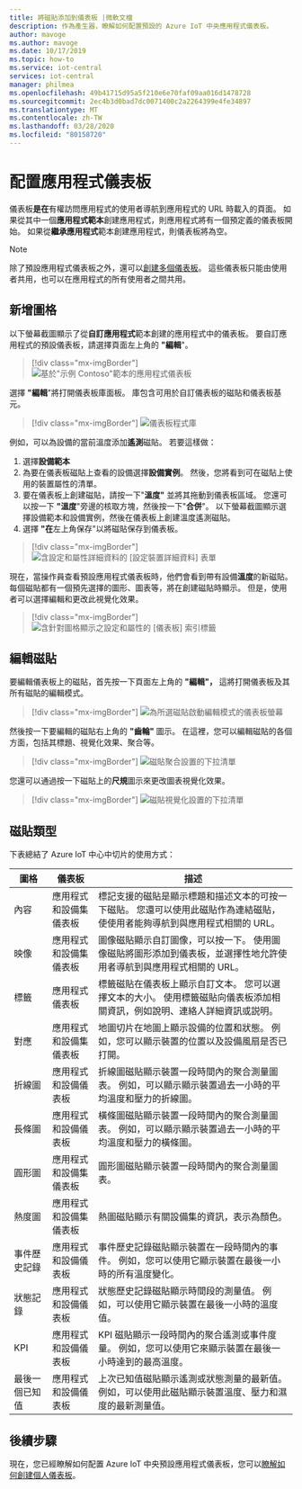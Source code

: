 ```yaml
---
title: 將磁貼添加到儀表板 |微軟文檔
description: 作為產生器，瞭解如何配置預設的 Azure IoT 中央應用程式儀表板。
author: mavoge
ms.author: mavoge
ms.date: 10/17/2019
ms.topic: how-to
ms.service: iot-central
services: iot-central
manager: philmea
ms.openlocfilehash: 49b41715d95a5f210e6e70faf09aa016d1478728
ms.sourcegitcommit: 2ec4b3d0bad7dc0071400c2a2264399e4fe34897
ms.translationtype: MT
ms.contentlocale: zh-TW
ms.lasthandoff: 03/28/2020
ms.locfileid: "80158720"
---
```

# <a name="configure-the-application-dashboard"></a>配置應用程式儀表板

儀表板**是在**有權訪問應用程式的使用者導航到應用程式的 URL 時載入的頁面。 如果從其中一個**應用程式範本**創建應用程式，則應用程式將有一個預定義的儀表板開始。 如果從**繼承應用程式**範本創建應用程式，則儀表板將為空。

> [!NOTE]
> 除了預設應用程式儀表板之外，還可以[創建多個儀表板](howto-create-personal-dashboards.md)。 這些儀表板只能由使用者共用，也可以在應用程式的所有使用者之間共用。 

## <a name="add-tiles"></a>新增圖格

以下螢幕截圖顯示了從**自訂應用程式**範本創建的應用程式中的儀表板。 要自訂應用程式的預設儀表板，請選擇頁面左上角的 **"編輯**"。

> [!div class="mx-imgBorder"]
> ![基於"示例 Contoso"範本的應用程式儀表板](media/howto-add-tiles-to-your-dashboard/dashboard-sample-contoso.png)

選擇 **"編輯**"將打開儀表板庫面板。 庫包含可用於自訂儀表板的磁貼和儀表板基元。

> [!div class="mx-imgBorder"]
> ![儀表板程式庫](media/howto-add-tiles-to-your-dashboard/dashboard-library.png)

例如，可以為設備的當前溫度添加**遙測**磁貼。 若要這樣做：
1. 選擇**設備範本**
1. 為要在儀表板磁貼上查看的設備選擇**設備實例**。 然後，您將看到可在磁貼上使用的裝置屬性的清單。
1. 要在儀表板上創建磁貼，請按一下"**溫度"** 並將其拖動到儀表板區域。 您還可以按一下 **"溫度**"旁邊的核取方塊，然後按一下"**合併**"。 以下螢幕截圖顯示選擇設備範本和設備實例，然後在儀表板上創建溫度遙測磁貼。
1. 選擇 **"在**左上角保存"以將磁貼保存到儀表板。

> [!div class="mx-imgBorder"]
> ![含設定和屬性詳細資料的 [設定裝置詳細資料] 表單](media/howto-add-tiles-to-your-dashboard/device-details.png)

現在，當操作員查看預設應用程式儀表板時，他們會看到帶有設備**溫度**的新磁貼。 每個磁貼都有一個預先選擇的圖形、圖表等，將在創建磁貼時顯示。 但是，使用者可以選擇編輯和更改此視覺化效果。 

> [!div class="mx-imgBorder"]
> ![含針對圖格顯示之設定和屬性的 [儀表板] 索引標籤](media/howto-add-tiles-to-your-dashboard/settings-and-properties.png)

## <a name="edit-tiles"></a>編輯磁貼

要編輯儀表板上的磁貼，首先按一下頁面左上角的 **"編輯"，** 這將打開儀表板及其所有磁貼的編輯模式。 

> [!div class="mx-imgBorder"]
> ![為所選磁貼啟動編輯模式的儀表板螢幕](media/howto-add-tiles-to-your-dashboard/edit-mode.png)

然後按一下要編輯的磁貼右上角的 **"齒輪"** 圖示。 在這裡，您可以編輯磁貼的各個方面，包括其標題、視覺化效果、聚合等。

> [!div class="mx-imgBorder"]
> ![磁貼聚合設置的下拉清單](media/howto-add-tiles-to-your-dashboard/aggregation-settings.png)

您還可以通過按一下磁貼上的**尺規**圖示來更改圖表視覺化效果。

> [!div class="mx-imgBorder"]
> ![磁貼視覺化設置的下拉清單](media/howto-add-tiles-to-your-dashboard/visualization-settings.png)

## <a name="tile-types"></a>磁貼類型

下表總結了 Azure IoT 中心中切片的使用方式：
 
| 圖格 | 儀表板 | 描述
| ----------- | ------- | ------- |
| 內容 | 應用程式和設備集儀表板 |標記支援的磁貼是顯示標題和描述文本的可按一下磁貼。 您還可以使用此磁貼作為連結磁貼，使使用者能夠導航到與應用程式相關的 URL。|
| 映像 | 應用程式和設備集儀表板 |圖像磁貼顯示自訂圖像，可以按一下。 使用圖像磁貼將圖形添加到儀表板，並選擇性地允許使用者導航到與應用程式相關的 URL。|
| 標籤 | 應用程式儀表板 |標籤磁貼在儀表板上顯示自訂文本。 您可以選擇文本的大小。 使用標籤磁貼向儀表板添加相關資訊，例如說明、連絡人詳細資訊或説明。|
| 對應 | 應用程式和設備集儀表板 |地圖切片在地圖上顯示設備的位置和狀態。 例如，您可以顯示裝置的位置以及設備風扇是否已打開。|
| 折線圖 | 應用程式和設備儀表板 |折線圖磁貼顯示裝置一段時間內的聚合測量圖表。 例如，可以顯示顯示裝置過去一小時的平均溫度和壓力的折線圖。|
| 長條圖 | 應用程式和設備儀表板 |橫條圖磁貼顯示裝置一段時間內的聚合測量圖表。 例如，可以顯示顯示裝置過去一小時的平均溫度和壓力的橫條圖。|
| 圓形圖 | 應用程式和設備集儀表板 |圓形圖磁貼顯示裝置一段時間內的聚合測量圖表。|
| 熱度圖 | 應用程式和設備集儀表板 |熱圖磁貼顯示有關設備集的資訊，表示為顏色。|
| 事件歷史記錄 | 應用程式和設備儀表板 |事件歷史記錄磁貼顯示裝置在一段時間內的事件。 例如，您可以使用它顯示裝置在最後一小時的所有溫度變化。|
| 狀態記錄 | 應用程式和設備儀表板 |狀態歷史記錄磁貼顯示時間段的測量值。 例如，可以使用它顯示裝置在最後一小時的溫度值。|
| KPI | 應用程式和設備儀表板 | KPI 磁貼顯示一段時間內的聚合遙測或事件度量。 例如，您可以使用它來顯示裝置在最後一小時達到的最高溫度。|
| 最後一個已知值 | 應用程式和設備儀表板 |上次已知值磁貼顯示遙測或狀態測量的最新值。 例如，可以使用此磁貼顯示裝置溫度、壓力和濕度的最新測量值。|

## <a name="next-steps"></a>後續步驟

現在，您已經瞭解如何配置 Azure IoT 中央預設應用程式儀表板，您可以[瞭解如何創建個人儀表板](howto-create-personal-dashboards.md)。
